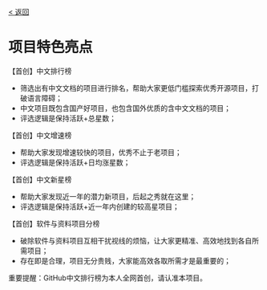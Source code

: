 [< 返回](https://github.com/kon9chunkit/GitHub-Chinese-Top-Charts#github中文排行榜)

# 项目特色亮点

【首创】中文排行榜
- 筛选出有中文文档的项目进行排名，帮助大家更低门槛探索优秀开源项目，打破语言障碍；
- 中文项目既包含国产好项目，也包含国外优质的含中文文档的项目；
- 评选逻辑是保持活跃+总星数；

【首创】中文增速榜
- 帮助大家发现增速较快的项目，优秀不止于老项目；
- 评选逻辑是保持活跃+日均涨星数；

【首创】中文新星榜
- 帮助大家发现近一年的潜力新项目，后起之秀就在这里；
- 评选逻辑是保持活跃+近一年内创建的较高星项目；

【首创】软件与资料项目分榜
- 破除软件与资料项目互相干扰视线的烦恼，让大家更精准、高效地找到各自所需项目；
- 存在即是合理，项目无分贵贱，大家能高效各取所需才是最重要的；

重要提醒：GitHub中文排行榜为本人全网首创，请认准本项目。
